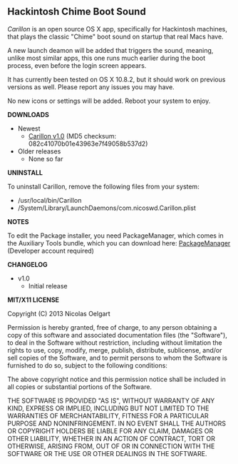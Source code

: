 ## Hackintosh Chime Boot Sound

*Carillon* is an open source OS X app, specifically for Hackintosh machines, that plays the classic "Chime" boot sound on startup that real Macs have.

A new launch deamon will be added that triggers the sound, meaning, unlike most similar apps, this one runs much earlier during the boot process, even before the login screen appears.

It has currently been tested on OS X 10.8.2, but it should work on previous versions as well. Please report any issues you may have.

No new icons or settings will be added. Reboot your system to enjoy.


**DOWNLOADS**

- Newest
  - [Carillon v1.0](https://nicoswd.com/public/files/carillon/Carillon-Installer-v1.0.zip) (MD5 checksum: 082c41070b01e43963e7f49058b537d2)
- Older releases
  - None so far
  

**UNINSTALL**

To uninstall Carillon, remove the following files from your system:
- /usr/local/bin/Carillon
- /System/Library/LaunchDaemons/com.nicoswd.Carillon.plist


**NOTES**

To edit the Package installer, you need PackageManager, which comes in the Auxiliary Tools bundle, which you can download here:
[PackageManager](http://adcdownload.apple.com/Developer_Tools/auxiliary_tools_for_xcode__late_july_2012/xcode44auxtools6938114a.dmg) (Developer account required)


**CHANGELOG**
- v1.0
  - Initial release
  

**MIT/X11 LICENSE**

Copyright (C) 2013 Nicolas Oelgart

Permission is hereby granted, free of charge, to any person obtaining a copy of this software and associated documentation files (the "Software"), to deal in the Software without restriction, including without limitation the rights to use, copy, modify, merge, publish, distribute, sublicense, and/or sell copies of the Software, and to permit persons to whom the Software is furnished to do so, subject to the following conditions:

The above copyright notice and this permission notice shall be included in all copies or substantial portions of the Software.

THE SOFTWARE IS PROVIDED "AS IS", WITHOUT WARRANTY OF ANY KIND, EXPRESS OR IMPLIED, INCLUDING BUT NOT LIMITED TO THE WARRANTIES OF MERCHANTABILITY, FITNESS FOR A PARTICULAR PURPOSE AND NONINFRINGEMENT. IN NO EVENT SHALL THE AUTHORS OR COPYRIGHT HOLDERS BE LIABLE FOR ANY CLAIM, DAMAGES OR OTHER LIABILITY, WHETHER IN AN ACTION OF CONTRACT, TORT OR OTHERWISE, ARISING FROM, OUT OF OR IN CONNECTION WITH THE SOFTWARE OR THE USE OR OTHER DEALINGS IN THE SOFTWARE.